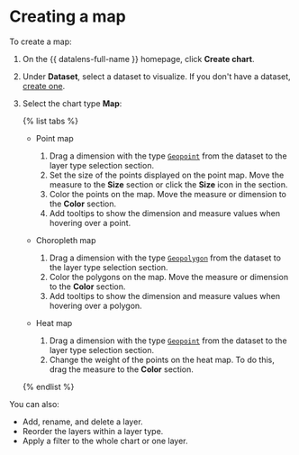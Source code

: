 # Creating a map

To create a map:

1. On the {{ datalens-full-name }} homepage, click **Create chart**.

1. Under **Dataset**, select a dataset to visualize. If you don't have a dataset, [create one](../dataset/create.md).

1. Select the chart type **Map**:

   {% list tabs %}

     - Point map
       1. Drag a dimension with the type [`Geopoint`](../../concepts/data-types#geopoint) from the dataset to the layer type selection section.
       1. Set the size of the points displayed on the point map. Move the measure to the **Size** section or click the **Size** icon in the section.
       1. Color the points on the map. Move the measure or dimension to the **Color** section.
       1. Add tooltips to show the dimension and measure values when hovering over a point.

     - Choropleth map
       1. Drag a dimension with the type [`Geopolygon`](../../concepts/data-types#geopolygon) from the dataset to the layer type selection section.
       1. Color the polygons on the map. Move the measure or dimension to the **Color** section.
       1. Add tooltips to show the dimension and measure values when hovering over a polygon.

     - Heat map
       1. Drag a dimension with the type [`Geopoint`](../../concepts/data-types#geopoint) from the dataset to the layer type selection section.
       1. Change the weight of the points on the heat map. To do this, drag the measure to the **Color** section.

   {% endlist %}

You can also:

* Add, rename, and delete a layer.
* Reorder the layers within a layer type.
* Apply a filter to the whole chart or one layer.

